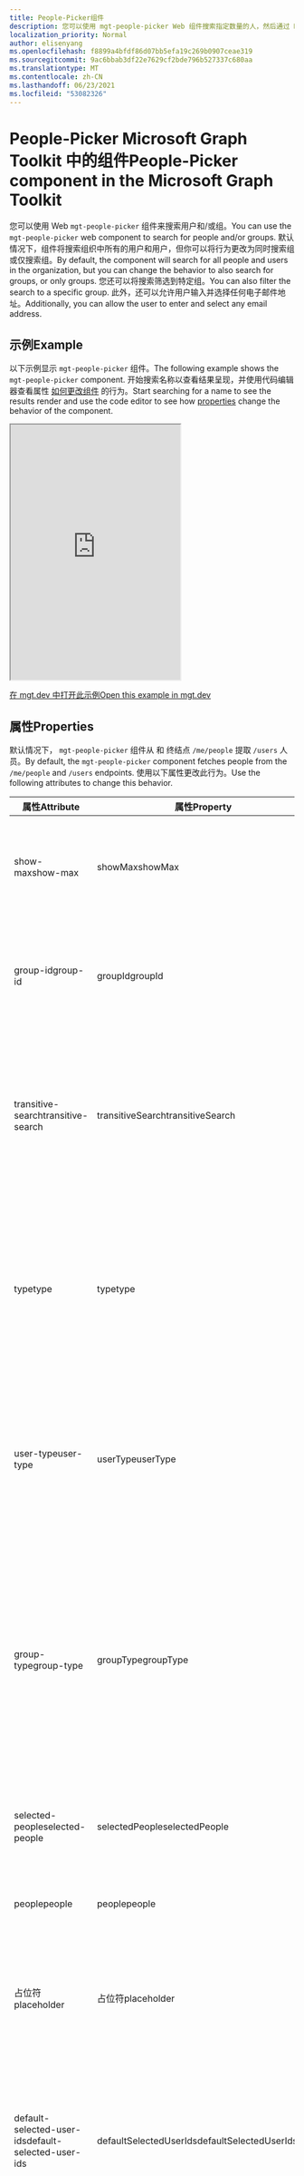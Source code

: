 ```yaml
---
title: People-Picker组件
description: 您可以使用 mgt-people-picker Web 组件搜索指定数量的人，然后通过 Microsoft Graph。
localization_priority: Normal
author: elisenyang
ms.openlocfilehash: f8899a4bfdf86d07bb5efa19c269b0907ceae319
ms.sourcegitcommit: 9ac6bbab3df22e7629cf2bde796b527337c680aa
ms.translationtype: MT
ms.contentlocale: zh-CN
ms.lasthandoff: 06/23/2021
ms.locfileid: "53082326"
---
```

# <a name="people-picker-component-in-the-microsoft-graph-toolkit"></a><span data-ttu-id="5109a-103">People-Picker Microsoft Graph Toolkit 中的组件</span><span class="sxs-lookup"><span data-stu-id="5109a-103">People-Picker component in the Microsoft Graph Toolkit</span></span>

<span data-ttu-id="5109a-104">您可以使用 Web `mgt-people-picker` 组件来搜索用户和/或组。</span><span class="sxs-lookup"><span data-stu-id="5109a-104">You can use the `mgt-people-picker` web component to search for people and/or groups.</span></span> <span data-ttu-id="5109a-105">默认情况下，组件将搜索组织中所有的用户和用户，但你可以将行为更改为同时搜索组或仅搜索组。</span><span class="sxs-lookup"><span data-stu-id="5109a-105">By default, the component will search for all people and users in the organization, but you can change the behavior to also search for groups, or only groups.</span></span> <span data-ttu-id="5109a-106">您还可以将搜索筛选到特定组。</span><span class="sxs-lookup"><span data-stu-id="5109a-106">You can also filter the search to a specific group.</span></span> <span data-ttu-id="5109a-107">此外，还可以允许用户输入并选择任何电子邮件地址。</span><span class="sxs-lookup"><span data-stu-id="5109a-107">Additionally, you can allow the user to enter and select any email address.</span></span>

## <a name="example"></a><span data-ttu-id="5109a-108">示例</span><span class="sxs-lookup"><span data-stu-id="5109a-108">Example</span></span>

<span data-ttu-id="5109a-109">以下示例显示 `mgt-people-picker` 组件。</span><span class="sxs-lookup"><span data-stu-id="5109a-109">The following example shows the `mgt-people-picker` component.</span></span> <span data-ttu-id="5109a-110">开始搜索名称以查看结果呈现，并使用代码编辑器查看属性 [如何更改组件](#properties) 的行为。</span><span class="sxs-lookup"><span data-stu-id="5109a-110">Start searching for a name to see the results render and use the code editor to see how [properties](#properties) change the behavior of the component.</span></span>

<iframe src="https://mgt.dev/iframe.html?id=components-mgt-people-picker--people-picker&source=docs" height="450"></iframe>

[<span data-ttu-id="5109a-111">在 mgt.dev 中打开此示例</span><span class="sxs-lookup"><span data-stu-id="5109a-111">Open this example in mgt.dev</span></span>](https://mgt.dev/?path=/story/components-mgt-people-picker--people-picker&source=docs)

## <a name="properties"></a><span data-ttu-id="5109a-112">属性</span><span class="sxs-lookup"><span data-stu-id="5109a-112">Properties</span></span>

<span data-ttu-id="5109a-113">默认情况下， `mgt-people-picker` 组件从 和 终结点 `/me/people` 提取 `/users` 人员。</span><span class="sxs-lookup"><span data-stu-id="5109a-113">By default, the `mgt-people-picker` component fetches people from the `/me/people` and `/users` endpoints.</span></span> <span data-ttu-id="5109a-114">使用以下属性更改此行为。</span><span class="sxs-lookup"><span data-stu-id="5109a-114">Use the following attributes to change this behavior.</span></span>

| <span data-ttu-id="5109a-115">属性</span><span class="sxs-lookup"><span data-stu-id="5109a-115">Attribute</span></span> | <span data-ttu-id="5109a-116">属性</span><span class="sxs-lookup"><span data-stu-id="5109a-116">Property</span></span> | <span data-ttu-id="5109a-117">说明</span><span class="sxs-lookup"><span data-stu-id="5109a-117">Description</span></span>                                                                                                                                                                            |
| -------- | --------- | -------------------------------------------------------------------------------------------------------------------------------------------------------------------------------------- |
| <span data-ttu-id="5109a-118">show-max</span><span class="sxs-lookup"><span data-stu-id="5109a-118">show-max</span></span> | <span data-ttu-id="5109a-119">showMax</span><span class="sxs-lookup"><span data-stu-id="5109a-119">showMax</span></span>   | <span data-ttu-id="5109a-120">一个数字值，指示要显示的最大人数。</span><span class="sxs-lookup"><span data-stu-id="5109a-120">A number value to indicate the maximum number of people to show.</span></span> <span data-ttu-id="5109a-121">默认值为 6。</span><span class="sxs-lookup"><span data-stu-id="5109a-121">the default value is 6.</span></span>                                                                                             |
| <span data-ttu-id="5109a-122">group-id</span><span class="sxs-lookup"><span data-stu-id="5109a-122">group-id</span></span>    | <span data-ttu-id="5109a-123">groupId</span><span class="sxs-lookup"><span data-stu-id="5109a-123">groupId</span></span>     | <span data-ttu-id="5109a-124">一个字符串值，属于 Microsoft Graph定义的组，用于进一步筛选搜索结果。</span><span class="sxs-lookup"><span data-stu-id="5109a-124">A string value that belongs to a Microsoft Graph defined group for further filtering of the search results.</span></span>                                                                            |
| <span data-ttu-id="5109a-125">transitive-search</span><span class="sxs-lookup"><span data-stu-id="5109a-125">transitive-search</span></span>     | <span data-ttu-id="5109a-126">transitiveSearch</span><span class="sxs-lookup"><span data-stu-id="5109a-126">transitiveSearch</span></span>      | <span data-ttu-id="5109a-127">一个布尔值，用于执行可传递简单列表返回所有嵌套成员的成员的索引 - 默认情况下，不会使用可传递搜索。</span><span class="sxs-lookup"><span data-stu-id="5109a-127">A Boolean value to perform a transitive search returning a flat list of all nested members - by default transitive search is not used.</span></span>|
| <span data-ttu-id="5109a-128">type</span><span class="sxs-lookup"><span data-stu-id="5109a-128">type</span></span>     | <span data-ttu-id="5109a-129">type</span><span class="sxs-lookup"><span data-stu-id="5109a-129">type</span></span>      | <span data-ttu-id="5109a-130">要搜索的实体类型。</span><span class="sxs-lookup"><span data-stu-id="5109a-130">The type of entities to search for.</span></span> <span data-ttu-id="5109a-131">可用选项包括 `person` `group` `any` ：、、。</span><span class="sxs-lookup"><span data-stu-id="5109a-131">Available options are: `person`, `group`, `any`.</span></span> <span data-ttu-id="5109a-132">默认值为 `person`。</span><span class="sxs-lookup"><span data-stu-id="5109a-132">Default value is `person`.</span></span> <span data-ttu-id="5109a-133">如果设置了属性， `group-id` 则此属性无效。</span><span class="sxs-lookup"><span data-stu-id="5109a-133">This attribute has no effect if `group-id` property is set.</span></span>         
| <span data-ttu-id="5109a-134">user-type</span><span class="sxs-lookup"><span data-stu-id="5109a-134">user-type</span></span>     | <span data-ttu-id="5109a-135">userType</span><span class="sxs-lookup"><span data-stu-id="5109a-135">userType</span></span>      | <span data-ttu-id="5109a-136">要搜索的用户的类型。</span><span class="sxs-lookup"><span data-stu-id="5109a-136">The type of user to search for.</span></span> <span data-ttu-id="5109a-137">可用选项包括 `any` `user` ：、、组织用户或 `contact` 联系人。</span><span class="sxs-lookup"><span data-stu-id="5109a-137">Available options are: `any`, `user` for organizational users, or `contact` for contacts.</span></span> <span data-ttu-id="5109a-138">默认值为 `any`。</span><span class="sxs-lookup"><span data-stu-id="5109a-138">Default value is `any`.</span></span> |
| <span data-ttu-id="5109a-139">group-type</span><span class="sxs-lookup"><span data-stu-id="5109a-139">group-type</span></span>     | <span data-ttu-id="5109a-140">groupType</span><span class="sxs-lookup"><span data-stu-id="5109a-140">groupType</span></span>      | <span data-ttu-id="5109a-141">要搜索的组类型。</span><span class="sxs-lookup"><span data-stu-id="5109a-141">The group type to search for.</span></span> <span data-ttu-id="5109a-142">可用选项包括 `unified` `security` `mailenabledsecurity` ：、、、、。 `distribution` `any`</span><span class="sxs-lookup"><span data-stu-id="5109a-142">Available options are: `unified`, `security`, `mailenabledsecurity`, `distribution`, `any`.</span></span> <span data-ttu-id="5109a-143">默认值为 `any`。</span><span class="sxs-lookup"><span data-stu-id="5109a-143">Default value is `any`.</span></span> <span data-ttu-id="5109a-144">如果该属性设置为 ， `type` 则此属性无效 `person` 。</span><span class="sxs-lookup"><span data-stu-id="5109a-144">This attribute has no effect if the `type` property is set to `person`.</span></span>  |
| <span data-ttu-id="5109a-145">selected-people</span><span class="sxs-lookup"><span data-stu-id="5109a-145">selected-people</span></span>  | <span data-ttu-id="5109a-146">selectedPeople</span><span class="sxs-lookup"><span data-stu-id="5109a-146">selectedPeople</span></span>     | <span data-ttu-id="5109a-147">所选人员数组。</span><span class="sxs-lookup"><span data-stu-id="5109a-147">An array of selected people.</span></span> <span data-ttu-id="5109a-148">设置此值以编程方式选择人员。</span><span class="sxs-lookup"><span data-stu-id="5109a-148">Set this value to select people programmatically.</span></span>|
| <span data-ttu-id="5109a-149">people</span><span class="sxs-lookup"><span data-stu-id="5109a-149">people</span></span>   | <span data-ttu-id="5109a-150">people</span><span class="sxs-lookup"><span data-stu-id="5109a-150">people</span></span>    | <span data-ttu-id="5109a-151">在搜索结果中找到并呈现的一组人员</span><span class="sxs-lookup"><span data-stu-id="5109a-151">An array of people found and rendered in the search result</span></span> |
| <span data-ttu-id="5109a-152">占位符</span><span class="sxs-lookup"><span data-stu-id="5109a-152">placeholder</span></span>   | <span data-ttu-id="5109a-153">占位符</span><span class="sxs-lookup"><span data-stu-id="5109a-153">placeholder</span></span>    | <span data-ttu-id="5109a-154">用于说明如何使用该组件的默认文本。</span><span class="sxs-lookup"><span data-stu-id="5109a-154">The default text that appears to explain how to use the component.</span></span> <span data-ttu-id="5109a-155">默认值为 `Start typing a name`。</span><span class="sxs-lookup"><span data-stu-id="5109a-155">Default value is `Start typing a name`.</span></span>
| <span data-ttu-id="5109a-156">default-selected-user-ids</span><span class="sxs-lookup"><span data-stu-id="5109a-156">default-selected-user-ids</span></span> | <span data-ttu-id="5109a-157">defaultSelectedUserIds</span><span class="sxs-lookup"><span data-stu-id="5109a-157">defaultSelectedUserIds</span></span> | <span data-ttu-id="5109a-158">当提供以逗号分隔的 Microsoft Graph用户 ID 时，组件在初始化时将呈现选择各自的用户。</span><span class="sxs-lookup"><span data-stu-id="5109a-158">When provided a string of comma-separated Microsoft Graph user IDs, the component renders the respective users as selected upon initialization.</span></span>
| <span data-ttu-id="5109a-159">default-selected-group-ids</span><span class="sxs-lookup"><span data-stu-id="5109a-159">default-selected-group-ids</span></span> | <span data-ttu-id="5109a-160">defaultSelectedGroupIds</span><span class="sxs-lookup"><span data-stu-id="5109a-160">defaultSelectedGroupIds</span></span> | <span data-ttu-id="5109a-161">类似于 default-selected-user-ids，当提供以逗号分隔的 Microsoft Graph 组 ID 的字符串时，组件在初始化时呈现选择各自的组。</span><span class="sxs-lookup"><span data-stu-id="5109a-161">Similar to default-selected-user-ids, when provided a string of comma-separated Microsoft Graph group IDs, the component renders the respective groups as selected upon initialization.</span></span>
| <span data-ttu-id="5109a-162">选择模式</span><span class="sxs-lookup"><span data-stu-id="5109a-162">selection-mode</span></span> | <span data-ttu-id="5109a-163">selectionMode</span><span class="sxs-lookup"><span data-stu-id="5109a-163">selectionMode</span></span> | <span data-ttu-id="5109a-164">用于指示是允许为用户或组选择 (项目，还是) 一个项目。</span><span class="sxs-lookup"><span data-stu-id="5109a-164">Used to indicate whether to allow selecting multiple items (users or groups) or just a single item.</span></span> <span data-ttu-id="5109a-165">可用选项包括 `single` `multiple` ：、。</span><span class="sxs-lookup"><span data-stu-id="5109a-165">Available options are: `single`, `multiple`.</span></span> <span data-ttu-id="5109a-166">默认值为 `multiple`。</span><span class="sxs-lookup"><span data-stu-id="5109a-166">Default value is `multiple`.</span></span>
| <span data-ttu-id="5109a-167">disabled</span><span class="sxs-lookup"><span data-stu-id="5109a-167">disabled</span></span> | <span data-ttu-id="5109a-168">disabled</span><span class="sxs-lookup"><span data-stu-id="5109a-168">disabled</span></span> | <span data-ttu-id="5109a-169">设置是否禁用人员选取器。</span><span class="sxs-lookup"><span data-stu-id="5109a-169">Sets whether the people picker is disabled.</span></span> <span data-ttu-id="5109a-170">禁用后，用户将无法搜索或选择人员。</span><span class="sxs-lookup"><span data-stu-id="5109a-170">When disabled, the user is not able to search or select people.</span></span>
| <span data-ttu-id="5109a-171">allow-any-email</span><span class="sxs-lookup"><span data-stu-id="5109a-171">allow-any-email</span></span> | <span data-ttu-id="5109a-172">allowAnyEmail</span><span class="sxs-lookup"><span data-stu-id="5109a-172">allowAnyEmail</span></span> | <span data-ttu-id="5109a-173">指示人员选取器是否可以在不选择人员的情况下接受电子邮件地址。</span><span class="sxs-lookup"><span data-stu-id="5109a-173">Indicates whether the people picker can accept email addresses without selecting a person.</span></span> <span data-ttu-id="5109a-174">默认值为 `false`。</span><span class="sxs-lookup"><span data-stu-id="5109a-174">Default value is `false`.</span></span> <span data-ttu-id="5109a-175">键入完电子邮件地址后，可以按逗号 () ，用分号 () ，按 Tab 键或输入键进行 `,` `;` 添加。</span><span class="sxs-lookup"><span data-stu-id="5109a-175">When you finish typing an email address, you can press comma (`,`), semicolon (`;`), tab or enter keys to add it.</span></span>

<span data-ttu-id="5109a-176">下面是一 `show-max` 个示例。</span><span class="sxs-lookup"><span data-stu-id="5109a-176">The following is a `show-max` example.</span></span>

```html
<mgt-people-picker show-max="4"> </mgt-people-picker>
```

## <a name="selected-people"></a><span data-ttu-id="5109a-177">选定人员</span><span class="sxs-lookup"><span data-stu-id="5109a-177">Selected people</span></span>

<span data-ttu-id="5109a-178">组件的"所选人员"部分呈现开发人员或用户选择的每个人。</span><span class="sxs-lookup"><span data-stu-id="5109a-178">The selected people section of the component renders each person chosen by the developer or user.</span></span> 

![mgt-people-picker](./images/selected-people.png)

<span data-ttu-id="5109a-180">可以通过执行以下操作之一填充所选人员数据：</span><span class="sxs-lookup"><span data-stu-id="5109a-180">You can populate selected people data by doing one of the following:</span></span>

- <span data-ttu-id="5109a-181">直接 `selectedPeople` 设置属性，如以下示例所示。</span><span class="sxs-lookup"><span data-stu-id="5109a-181">Setting the `selectedPeople` property directly, as shown in the following example.</span></span>  

    ```javascript
    // personObject = User or Person from Microsoft Graph
    document.querySelector('mgt-people-picker').selectedPeople.push(personObject);
    ```

- <span data-ttu-id="5109a-182">使用 `selectUsersById()` 方法，该方法接受 Microsoft graph 用户 [ID](/graph/api/resources/users) 数组，以查找关联的用户详细信息进行选择。</span><span class="sxs-lookup"><span data-stu-id="5109a-182">Using the `selectUsersById()` method, which accepts an array of Microsoft graph [user ids](/graph/api/resources/users) to find associated user details for selection.</span></span>

     ><span data-ttu-id="5109a-183">**注意：** 如果没有为 找到用户 `id` ，则不会为此呈现任何数据 `id` 。</span><span class="sxs-lookup"><span data-stu-id="5109a-183">**Note:** If no user is found for an `id`, no data will be rendered for that `id`.</span></span>

    ```javascript
    // id = Microsoft graph User "id"
    document.querySelector('mgt-people-picker').selectUsersById(["id","id"])
    ```

## <a name="events"></a><span data-ttu-id="5109a-184">活动</span><span class="sxs-lookup"><span data-stu-id="5109a-184">Events</span></span>

<span data-ttu-id="5109a-185">从组件中触发以下事件。</span><span class="sxs-lookup"><span data-stu-id="5109a-185">The following events are fired from the component.</span></span>

| <span data-ttu-id="5109a-186">事件</span><span class="sxs-lookup"><span data-stu-id="5109a-186">Event</span></span> | <span data-ttu-id="5109a-187">说明</span><span class="sxs-lookup"><span data-stu-id="5109a-187">Description</span></span> |
| --- | --- |
| `selectionChanged` | <span data-ttu-id="5109a-188">用户在选定/选取的人列表中添加或删除了人员。</span><span class="sxs-lookup"><span data-stu-id="5109a-188">The user added or removed a person from the list of selected/picked people.</span></span>|

<span data-ttu-id="5109a-189">有关处理事件的信息，请参阅 [事件](../customize-components/events.md)。</span><span class="sxs-lookup"><span data-stu-id="5109a-189">For more information about handling events, see [events](../customize-components/events.md).</span></span>

## <a name="css-custom-properties"></a><span data-ttu-id="5109a-190">CSS 自定义属性</span><span class="sxs-lookup"><span data-stu-id="5109a-190">CSS custom properties</span></span>

<span data-ttu-id="5109a-191">组件 `mgt-people-picker` 定义以下 CSS 自定义属性。</span><span class="sxs-lookup"><span data-stu-id="5109a-191">The `mgt-people-picker` component defines the following CSS custom properties.</span></span>

```css
mgt-people-picker {
    --input-border: 2px rgba(255, 255, 255, 0.5) solid; /* sets all input area border */

      /* OR individual input border sides */
    --input-border-bottom: 2px rgba(255, 255, 255, 0.5) solid;
    --input-border-right: 2px rgba(255, 255, 255, 0.5) solid;
    --input-border-left: 2px rgba(255, 255, 255, 0.5) solid;
    --input-border-top: 2px rgba(255, 255, 255, 0.5) solid;

    --input-background-color: #1f1f1f; /* input area background color */
    --input-border-color--hover: #008394; /* input area border hover color */
    --input-border-color--focus: #0f78d4; /* input area border focus color */

    --dropdown-background-color: #1f1f1f; /* selection area background color */
    --dropdown-item-hover-background: #333d47; /* person background color on hover */
    
    --selected-person-background-color: #f1f1f1; /* person item background color */
    
    --color: white; /* input area border focus color */
    --placeholder-color: #f1f1f1; /* placeholder text color */
    --placeholder-color--focus: rgba(255, 255, 255, 0.8); /* placeholder text focus color */
}
```

## <a name="templates"></a><span data-ttu-id="5109a-192">模板</span><span class="sxs-lookup"><span data-stu-id="5109a-192">Templates</span></span>

 <span data-ttu-id="5109a-193">`mgt-people-picker` 支持 [多个](../customize-components/templates.md) 模板，您可以使用这些模板替换组件的某些部分。</span><span class="sxs-lookup"><span data-stu-id="5109a-193">`mgt-people-picker` supports several [templates](../customize-components/templates.md) that you can use to replace certain parts of the component.</span></span> <span data-ttu-id="5109a-194">若要指定模板，请包含组件 `<template>` 中的元素，将值 `data-type` 设置为以下值之一。</span><span class="sxs-lookup"><span data-stu-id="5109a-194">To specify a template, include a `<template>` element inside a component and set the `data-type` value to one of the following.</span></span>

| <span data-ttu-id="5109a-195">数据类型</span><span class="sxs-lookup"><span data-stu-id="5109a-195">Data type</span></span> | <span data-ttu-id="5109a-196">数据上下文</span><span class="sxs-lookup"><span data-stu-id="5109a-196">Data context</span></span> | <span data-ttu-id="5109a-197">说明</span><span class="sxs-lookup"><span data-stu-id="5109a-197">Description</span></span> |
| --- | --- | --- |
| <span data-ttu-id="5109a-198">default</span><span class="sxs-lookup"><span data-stu-id="5109a-198">default</span></span> | <span data-ttu-id="5109a-199">null：无数据</span><span class="sxs-lookup"><span data-stu-id="5109a-199">null: no data</span></span> | <span data-ttu-id="5109a-200">用于替代整个组件的呈现的模板。</span><span class="sxs-lookup"><span data-stu-id="5109a-200">The template used to override the rendering of the entire component.</span></span>
| <span data-ttu-id="5109a-201">loading</span><span class="sxs-lookup"><span data-stu-id="5109a-201">loading</span></span> | <span data-ttu-id="5109a-202">null：无数据</span><span class="sxs-lookup"><span data-stu-id="5109a-202">null: no data</span></span> | <span data-ttu-id="5109a-203">在请求图形时用于呈现选取器状态的模板。</span><span class="sxs-lookup"><span data-stu-id="5109a-203">The template used to render the state of picker while request to graph is being made.</span></span> |
| <span data-ttu-id="5109a-204">error</span><span class="sxs-lookup"><span data-stu-id="5109a-204">error</span></span> | <span data-ttu-id="5109a-205">null：无数据</span><span class="sxs-lookup"><span data-stu-id="5109a-205">null: no data</span></span> | <span data-ttu-id="5109a-206">当用户搜索未返回任何用户时所使用的模板。</span><span class="sxs-lookup"><span data-stu-id="5109a-206">The template used if user search returns no users.</span></span> |
| <span data-ttu-id="5109a-207">no-data</span><span class="sxs-lookup"><span data-stu-id="5109a-207">no-data</span></span> | <span data-ttu-id="5109a-208">null：无数据</span><span class="sxs-lookup"><span data-stu-id="5109a-208">null: no data</span></span> | <span data-ttu-id="5109a-209">如果用户搜索未返回任何用户，则使用备用模板。</span><span class="sxs-lookup"><span data-stu-id="5109a-209">An alternative template used if user search returns no users.</span></span> |
| <span data-ttu-id="5109a-210">selected-person</span><span class="sxs-lookup"><span data-stu-id="5109a-210">selected-person</span></span> | <span data-ttu-id="5109a-211">person： The person details object</span><span class="sxs-lookup"><span data-stu-id="5109a-211">person: The person details object</span></span> | <span data-ttu-id="5109a-212">用于呈现选定人员的模板。</span><span class="sxs-lookup"><span data-stu-id="5109a-212">The template to render selected people.</span></span> |
| <span data-ttu-id="5109a-213">person</span><span class="sxs-lookup"><span data-stu-id="5109a-213">person</span></span> | <span data-ttu-id="5109a-214">person： The person details object</span><span class="sxs-lookup"><span data-stu-id="5109a-214">person: The person details object</span></span> | <span data-ttu-id="5109a-215">下拉列表中用于呈现人员的模板。</span><span class="sxs-lookup"><span data-stu-id="5109a-215">The template to render people in the dropdown.</span></span> |

<span data-ttu-id="5109a-216">以下示例演示如何使用 `error` 模板。</span><span class="sxs-lookup"><span data-stu-id="5109a-216">The following examples shows how to use the `error` template.</span></span>

```html
<mgt-people-picker>
  <template data-type="error">
    <p>Sorry, no people were found</p>
  </template>
</mgt-people-picker>
```

## <a name="microsoft-graph-permissions"></a><span data-ttu-id="5109a-217">Microsoft Graph 权限</span><span class="sxs-lookup"><span data-stu-id="5109a-217">Microsoft Graph permissions</span></span>

<span data-ttu-id="5109a-218">此组件使用下列 Microsoft Graph API 和权限。</span><span class="sxs-lookup"><span data-stu-id="5109a-218">This component uses the following Microsoft Graph APIs and permissions.</span></span>

| <span data-ttu-id="5109a-219">配置</span><span class="sxs-lookup"><span data-stu-id="5109a-219">Configuration</span></span> | <span data-ttu-id="5109a-220">权限</span><span class="sxs-lookup"><span data-stu-id="5109a-220">Permission</span></span> | <span data-ttu-id="5109a-221">API</span><span class="sxs-lookup"><span data-stu-id="5109a-221">API</span></span>
| --- | ---------- | ------- |
| <span data-ttu-id="5109a-222">`group-id` set</span><span class="sxs-lookup"><span data-stu-id="5109a-222">`group-id` set</span></span> | <span data-ttu-id="5109a-223">People.Read、User.Read.All</span><span class="sxs-lookup"><span data-stu-id="5109a-223">People.Read, User.Read.All</span></span> | [<span data-ttu-id="5109a-224">/groups/ \$ {groupId}/members</span><span class="sxs-lookup"><span data-stu-id="5109a-224">/groups/\${groupId}/members</span></span>](/graph/api/group-list-members) |
| <span data-ttu-id="5109a-225">`type` 设置为 `Person` 或 `any`</span><span class="sxs-lookup"><span data-stu-id="5109a-225">`type` set to `Person` or `any`</span></span> | <span data-ttu-id="5109a-226">People.Read</span><span class="sxs-lookup"><span data-stu-id="5109a-226">People.Read</span></span> | [<span data-ttu-id="5109a-227">/me/people</span><span class="sxs-lookup"><span data-stu-id="5109a-227">/me/people</span></span>](/graph/api/user-list-people) |
| <span data-ttu-id="5109a-228">`type` 设置为 `Group` 或 搜索用户， `type` 并设置为 `Group` 或 `any`</span><span class="sxs-lookup"><span data-stu-id="5109a-228">`type` set to `Group` or searching for users and `type` set to `Group` or `any`</span></span> | <span data-ttu-id="5109a-229">Group.Read.All</span><span class="sxs-lookup"><span data-stu-id="5109a-229">Group.Read.All</span></span> | [<span data-ttu-id="5109a-230">/groups</span><span class="sxs-lookup"><span data-stu-id="5109a-230">/groups</span></span>](/graph/api/group-list) |
| <span data-ttu-id="5109a-231">`default-selected-user-ids` set</span><span class="sxs-lookup"><span data-stu-id="5109a-231">`default-selected-user-ids` set</span></span> | <span data-ttu-id="5109a-232">User.ReadBasic.All</span><span class="sxs-lookup"><span data-stu-id="5109a-232">User.ReadBasic.All</span></span> | [<span data-ttu-id="5109a-233">/users</span><span class="sxs-lookup"><span data-stu-id="5109a-233">/users</span></span>](/graph/api/user-list) |
| <span data-ttu-id="5109a-234">搜索用户， `type` 并设置为 `Person` 或 `any`</span><span class="sxs-lookup"><span data-stu-id="5109a-234">searching for users and `type` set to `Person` or `any`</span></span> | <span data-ttu-id="5109a-235">People.Read、User.ReadBasic.All</span><span class="sxs-lookup"><span data-stu-id="5109a-235">People.Read, User.ReadBasic.All</span></span> | <span data-ttu-id="5109a-236">[/me/people](/graph/api/user-list-people)、 [/users](/graph/api/user-list)</span><span class="sxs-lookup"><span data-stu-id="5109a-236">[/me/people](/graph/api/user-list-people), [/users](/graph/api/user-list)</span></span> |

## <a name="authentication"></a><span data-ttu-id="5109a-237">身份验证</span><span class="sxs-lookup"><span data-stu-id="5109a-237">Authentication</span></span>

<span data-ttu-id="5109a-238">该控件使用身份验证文档中所述的全局 [身份验证提供程序](../providers/providers.md)。</span><span class="sxs-lookup"><span data-stu-id="5109a-238">The control uses the global authentication provider described in the [authentication documentation](../providers/providers.md).</span></span>

## <a name="cache"></a><span data-ttu-id="5109a-239">缓存</span><span class="sxs-lookup"><span data-stu-id="5109a-239">Cache</span></span>

|<span data-ttu-id="5109a-240">对象存储</span><span class="sxs-lookup"><span data-stu-id="5109a-240">Object store</span></span>|<span data-ttu-id="5109a-241">缓存数据</span><span class="sxs-lookup"><span data-stu-id="5109a-241">Cached data</span></span>|<span data-ttu-id="5109a-242">备注</span><span class="sxs-lookup"><span data-stu-id="5109a-242">Remarks</span></span>|
|---------|-----------|-------|
|`groups`|<span data-ttu-id="5109a-243">组列表</span><span class="sxs-lookup"><span data-stu-id="5109a-243">List of groups</span></span>|<span data-ttu-id="5109a-244">设置为 `type` 时使用 `PersonType.group`</span><span class="sxs-lookup"><span data-stu-id="5109a-244">Used when `type` is set to `PersonType.group`</span></span>|
|`people`|<span data-ttu-id="5109a-245">人员列表</span><span class="sxs-lookup"><span data-stu-id="5109a-245">List of people</span></span>|<span data-ttu-id="5109a-246">设置为 或 `type` `PersonType.person` 时使用 `PersonType.any`</span><span class="sxs-lookup"><span data-stu-id="5109a-246">Used when `type` is set to `PersonType.person` or `PersonType.any`</span></span>|
|`users`|<span data-ttu-id="5109a-247">用户列表</span><span class="sxs-lookup"><span data-stu-id="5109a-247">List of users</span></span>|<span data-ttu-id="5109a-248">指定时 `groupId` 使用</span><span class="sxs-lookup"><span data-stu-id="5109a-248">Used when `groupId` specified</span></span>|

<span data-ttu-id="5109a-249">请参阅[Caching，](../customize-components/cache.md)了解有关如何配置缓存的更多详细信息。</span><span class="sxs-lookup"><span data-stu-id="5109a-249">See [Caching](../customize-components/cache.md) for more details on how to configure the cache.</span></span>

## <a name="extend-for-more-control"></a><span data-ttu-id="5109a-250">扩展以了解更多控件</span><span class="sxs-lookup"><span data-stu-id="5109a-250">Extend for more control</span></span>

<span data-ttu-id="5109a-251">对于更复杂的方案或真正自定义的 UX，此组件公开了多个在组件扩展 `protected render*` 中替代的方法。</span><span class="sxs-lookup"><span data-stu-id="5109a-251">For more complex scenarios or a truly custom UX, this component exposes several `protected render*` methods for override in component extensions.</span></span>

| <span data-ttu-id="5109a-252">方法</span><span class="sxs-lookup"><span data-stu-id="5109a-252">Method</span></span> | <span data-ttu-id="5109a-253">说明</span><span class="sxs-lookup"><span data-stu-id="5109a-253">Description</span></span> |
| - | - |
| <span data-ttu-id="5109a-254">renderInput</span><span class="sxs-lookup"><span data-stu-id="5109a-254">renderInput</span></span> | <span data-ttu-id="5109a-255">呈现输入文本框。</span><span class="sxs-lookup"><span data-stu-id="5109a-255">Renders the input text box.</span></span> |
| <span data-ttu-id="5109a-256">renderSelectedPeople</span><span class="sxs-lookup"><span data-stu-id="5109a-256">renderSelectedPeople</span></span> | <span data-ttu-id="5109a-257">呈现所选人员令牌。</span><span class="sxs-lookup"><span data-stu-id="5109a-257">Renders the selected people tokens.</span></span> |
| <span data-ttu-id="5109a-258">renderSelectedPerson</span><span class="sxs-lookup"><span data-stu-id="5109a-258">renderSelectedPerson</span></span> | <span data-ttu-id="5109a-259">呈现个人个人令牌。</span><span class="sxs-lookup"><span data-stu-id="5109a-259">Renders an individual person token.</span></span> |
| <span data-ttu-id="5109a-260">renderFlyout</span><span class="sxs-lookup"><span data-stu-id="5109a-260">renderFlyout</span></span> | <span data-ttu-id="5109a-261">呈现飞出部件版式。</span><span class="sxs-lookup"><span data-stu-id="5109a-261">Renders the flyout chrome.</span></span> |
| <span data-ttu-id="5109a-262">renderFlyoutContent</span><span class="sxs-lookup"><span data-stu-id="5109a-262">renderFlyoutContent</span></span> | <span data-ttu-id="5109a-263">在结果飞出控件中呈现相应的状态。</span><span class="sxs-lookup"><span data-stu-id="5109a-263">Renders the appropriate state in the results flyout.</span></span> |
| <span data-ttu-id="5109a-264">renderLoading</span><span class="sxs-lookup"><span data-stu-id="5109a-264">renderLoading</span></span> | <span data-ttu-id="5109a-265">呈现加载状态。</span><span class="sxs-lookup"><span data-stu-id="5109a-265">Renders the loading state.</span></span> |
| <span data-ttu-id="5109a-266">renderNoData</span><span class="sxs-lookup"><span data-stu-id="5109a-266">renderNoData</span></span> | <span data-ttu-id="5109a-267">当未找到搜索查询的结果时呈现状态。</span><span class="sxs-lookup"><span data-stu-id="5109a-267">Renders the state when no results are found for the search query.</span></span> |
| <span data-ttu-id="5109a-268">renderSearchResults</span><span class="sxs-lookup"><span data-stu-id="5109a-268">renderSearchResults</span></span> | <span data-ttu-id="5109a-269">呈现搜索结果列表。</span><span class="sxs-lookup"><span data-stu-id="5109a-269">Renders the list of search results.</span></span> |
| <span data-ttu-id="5109a-270">renderPersonResult</span><span class="sxs-lookup"><span data-stu-id="5109a-270">renderPersonResult</span></span> | <span data-ttu-id="5109a-271">呈现个人搜索结果。</span><span class="sxs-lookup"><span data-stu-id="5109a-271">Renders an individual person search result.</span></span> |
